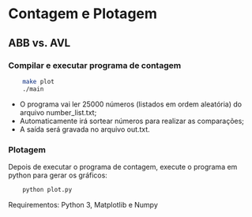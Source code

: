 # Contagem e Plotagem

## ABB vs. AVL

### Compilar e executar programa de contagem

```bash
    make plot
    ./main
```

* O programa vai ler 25000 números (listados em ordem aleatória) do arquivo number_list.txt;
* Automaticamente irá sortear números para realizar as comparações;
* A saída será gravada no arquivo out.txt.

### Plotagem

Depois de executar o programa de contagem, execute o programa em python para gerar os gráficos:

```bash
    python plot.py
```

Requirementos: Python 3, Matplotlib e Numpy
